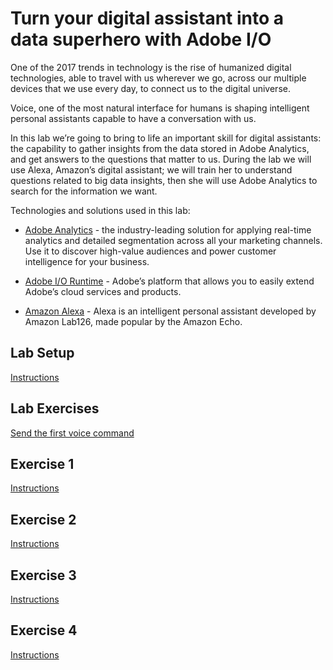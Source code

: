 # Turn your digital assistant into a data superhero with Adobe I/O

One of the 2017 trends in technology is the rise of humanized digital technologies, able to travel with us wherever we go, across our multiple devices that we use every day, to connect us to the digital universe.  

Voice, one of the most natural interface for humans is shaping intelligent personal assistants capable to have a conversation with us. 

In this lab we’re going to bring to life an important skill for digital assistants: the capability to gather insights from the data stored in Adobe Analytics, and get answers to the questions that matter to us. During the lab we will use Alexa, Amazon’s digital assistant; we will train her to understand questions related to big data insights, then she will use Adobe Analytics to search for the information we want.

Technologies and solutions used in this lab:

* [Adobe Analytics](http://www.adobe.com/marketing-cloud/web-analytics.html) - the industry-leading solution for applying real-time analytics and detailed segmentation across all your marketing channels. Use it to discover high-value audiences and power customer intelligence for your business.

* [Adobe I/O Runtime](https://www.adobe.io/) - Adobe’s platform that allows you to easily extend Adobe’s cloud services and products.

* [Amazon Alexa](https://alexa.amazon.com) - Alexa is an intelligent personal assistant developed by Amazon Lab126, made popular by the Amazon Echo.


## Lab Setup
[Instructions](/docs/setup.md#setting-up)

## Lab Exercises

[Send the first voice command](/exercises/exercise-1#send-the-first-voice-command-to-your-skill)

## Exercise 1
[Instructions](/exercises/exercise-1#exercise-1)

## Exercise 2
[Instructions](/exercises/exercise-2)

## Exercise 3
[Instructions](/exercises/exercise-3)

## Exercise 4
[Instructions](/exercises/exercise-4)
